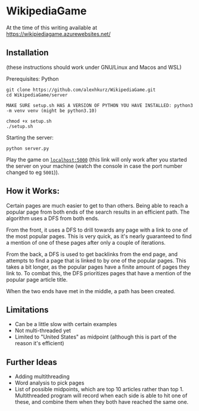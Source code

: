 # WikipediaGame

<!--At the time of this writing available at http://192.168.16.72:5000/ from inside the Chapman network.-->
At the time of this writing available at https://wikipiediagame.azurewebsites.net/ 
## Installation

(these instructions should work under GNU/Linux and Macos and WSL)

Prerequisites: Python

```
git clone https://github.com/alexhkurz/WikipediaGame.git
cd WikipediaGame/server

MAKE SURE setup.sh HAS A VERSION OF PYTHON YOU HAVE INSTALLED: python3 -m venv venv (might be python3.10)

chmod +x setup.sh
./setup.sh
```

Starting the server:

```
python server.py
```

Play the game on [`localhost:5000`](http://127.0.0.1:5000/) (this link will only work after you started the server on your machine (watch the console in case the port number changed to eg `5001`)).

## How it Works:

Certain pages are much easier to get to than others.  Being able to reach a popular page from both ends of the search results in an efficient path.  The algorithm uses a DFS from both ends. 

From the front, it uses a DFS to drill towards any page with a link to one of the most
popular pages.  This is very quick, as it's nearly guaranteed to find a mention of one of these pages after only a couple of iterations.

From the back, a DFS is used to get backlinks from the end page, and attempts to find a page that is linked to by one of the popular pages.  This takes a bit longer, as the popular pages have a finite amount of pages they link to.  To combat this, the DFS
prioritizes pages that have a mention of the popular page article title.

When the two ends have met in the middle, a path has been created.

## Limitations

- Can be a little slow with certain examples
- Not multi-threaded yet
- Limited to "United States" as midpoint (although this is part of the reason it's efficient)

## Further Ideas

- Adding multithreading
- Word analysis to pick pages
- List of possible midpoints, which are top 10 articles rather than top 1.  Multithreaded program will record when each side is able to hit one of these, and combine them when they both have reached the same one.